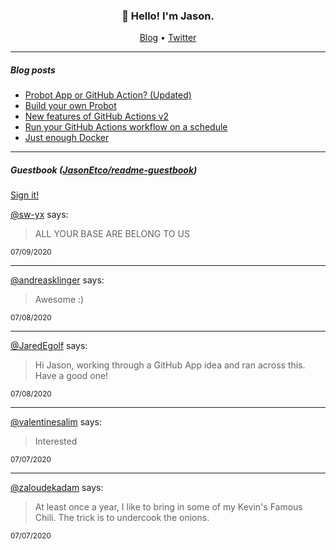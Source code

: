 <h3 align="center">👋 Hello! I'm Jason.</h3>

<p align="center">
  <a href="https://jasonet.co">Blog</a> •
  <a href="https://twitter.com/JasonEtco">Twitter</a>
</p>

---

##### Blog posts

<!--START_SECTION:posts-->
* [Probot App or GitHub Action? (Updated)](https:&#x2F;&#x2F;jasonet.co&#x2F;posts&#x2F;probot-app-or-github-action-v2&#x2F;)
* [Build your own Probot](https:&#x2F;&#x2F;jasonet.co&#x2F;posts&#x2F;build-your-own-probot&#x2F;)
* [New features of GitHub Actions v2](https:&#x2F;&#x2F;jasonet.co&#x2F;posts&#x2F;new-features-of-github-actions&#x2F;)
* [Run your GitHub Actions workflow on a schedule](https:&#x2F;&#x2F;jasonet.co&#x2F;posts&#x2F;scheduled-actions&#x2F;)
* [Just enough Docker](https:&#x2F;&#x2F;jasonet.co&#x2F;posts&#x2F;just-enough-docker&#x2F;)
<!--END_SECTION:posts-->

---

##### Guestbook ([JasonEtco/readme-guestbook](https://github.com/JasonEtco/readme-guestbook))

<a href="https://readme-guestbook.now.sh">Sign it!</a>

<!--START_SECTION:guestbook-->
[@sw-yx](https://github.com/sw-yx) says:

> ALL YOUR BASE ARE BELONG TO US

<sup>07/09/2020</sup>


---

[@andreasklinger](https://github.com/andreasklinger) says:

> Awesome :)


<sup>07/08/2020</sup>


---

[@JaredEgolf](https://github.com/JaredEgolf) says:

> Hi Jason, working through a GitHub App idea and ran across this.  Have a good one!

<sup>07/08/2020</sup>


---

[@valentinesalim](https://github.com/valentinesalim) says:

> Interested

<sup>07/07/2020</sup>


---

[@zaloudekadam](https://github.com/zaloudekadam) says:

> At least once a year, I like to bring in some of my Kevin's Famous Chili. The trick is to undercook the onions. 

<sup>07/07/2020</sup>

<!--END_SECTION:guestbook-->
<!--GUESTBOOK_LIST [{"name":"sw-yx","message":"ALL YOUR BASE ARE BELONG TO US","date":"07/09/2020"},{"name":"andreasklinger","message":"Awesome :)\n","date":"07/08/2020"},{"name":"JaredEgolf","message":"Hi Jason, working through a GitHub App idea and ran across this.  Have a good one!","date":"07/08/2020"},{"name":"valentinesalim","message":"Interested","date":"07/07/2020"},{"name":"zaloudekadam","message":"At least once a year, I like to bring in some of my Kevin's Famous Chili. The trick is to undercook the onions. ","date":"07/07/2020"}]-->

